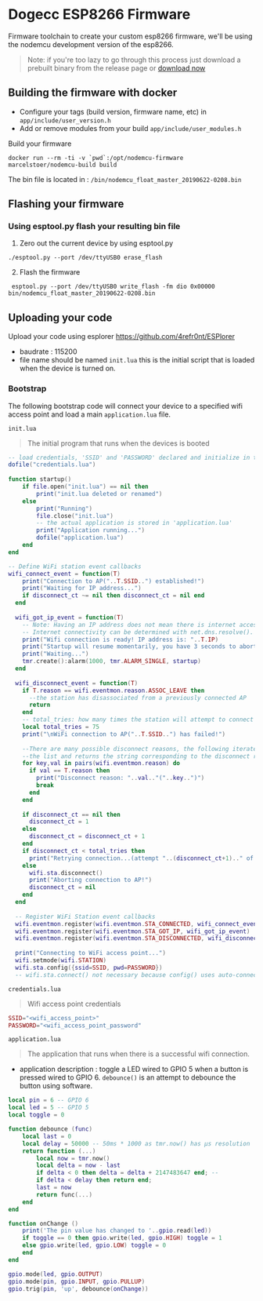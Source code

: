 # **Dogecc ESP8266 Firmware** #
Firmware toolchain to create your custom esp8266 firmware, we'll be using the nodemcu development version of the esp8266.

> Note: if you're too lazy to go through this process just download a prebuilt binary from the release page or [download now](https://github.com/jasonh9/dogecc_esp8266_firmware/releases/download/v1.0/nodemcu_float_master_20190622-0208.bin)


## **Building the firmware with docker**

* Configure your tags (build version, firmware name, etc) in `app/include/user_version.h`
* Add or remove modules from your build `app/include/user_modules.h`

Build your firmware
```
docker run --rm -ti -v `pwd`:/opt/nodemcu-firmware marcelstoer/nodemcu-build build
```
The bin file is located in : `/bin/nodemcu_float_master_20190622-0208.bin`

## **Flashing your firmware**

### Using esptool.py flash your resulting bin file

1. Zero out the current device by using esptool.py
```
./esptool.py --port /dev/ttyUSB0 erase_flash
```
2. Flash the firmware
```
 esptool.py --port /dev/ttyUSB0 write_flash -fm dio 0x00000 bin/nodemcu_float_master_20190622-0208.bin
```

## **Uploading your code**
Upload your code using esplorer https://github.com/4refr0nt/ESPlorer
* baudrate : 115200
* file name should be named `init.lua` this is the initial script that is loaded when the device is turned on.

### **Bootstrap**

The following bootstrap code will connect your device to a specified wifi access point and load a main `application.lua` file.

`init.lua`
> The initial program that runs when the devices is booted  
```lua
-- load credentials, 'SSID' and 'PASSWORD' declared and initialize in there
dofile("credentials.lua")
  
function startup()
    if file.open("init.lua") == nil then
        print("init.lua deleted or renamed")
    else
        print("Running")
        file.close("init.lua")
        -- the actual application is stored in 'application.lua'
        print("Application running...")
        dofile("application.lua")
    end
end

-- Define WiFi station event callbacks
wifi_connect_event = function(T)
    print("Connection to AP("..T.SSID..") established!")
    print("Waiting for IP address...")
    if disconnect_ct ~= nil then disconnect_ct = nil end
  end
  
  wifi_got_ip_event = function(T)
    -- Note: Having an IP address does not mean there is internet access!
    -- Internet connectivity can be determined with net.dns.resolve().
    print("Wifi connection is ready! IP address is: "..T.IP)
    print("Startup will resume momentarily, you have 3 seconds to abort.")
    print("Waiting...")
    tmr.create():alarm(1000, tmr.ALARM_SINGLE, startup)
  end
  
  wifi_disconnect_event = function(T)
    if T.reason == wifi.eventmon.reason.ASSOC_LEAVE then
      --the station has disassociated from a previously connected AP
      return
    end
    -- total_tries: how many times the station will attempt to connect to the AP. Should consider AP reboot duration.
    local total_tries = 75
    print("\nWiFi connection to AP("..T.SSID..") has failed!")
  
    --There are many possible disconnect reasons, the following iterates through
    --the list and returns the string corresponding to the disconnect reason.
    for key,val in pairs(wifi.eventmon.reason) do
      if val == T.reason then
        print("Disconnect reason: "..val.."("..key..")")
        break
      end
    end
  
    if disconnect_ct == nil then
      disconnect_ct = 1
    else
      disconnect_ct = disconnect_ct + 1
    end
    if disconnect_ct < total_tries then
      print("Retrying connection...(attempt "..(disconnect_ct+1).." of "..total_tries..")")
    else
      wifi.sta.disconnect()
      print("Aborting connection to AP!")
      disconnect_ct = nil
    end
  end
  
  -- Register WiFi Station event callbacks
  wifi.eventmon.register(wifi.eventmon.STA_CONNECTED, wifi_connect_event)
  wifi.eventmon.register(wifi.eventmon.STA_GOT_IP, wifi_got_ip_event)
  wifi.eventmon.register(wifi.eventmon.STA_DISCONNECTED, wifi_disconnect_event)
  
  print("Connecting to WiFi access point...")
  wifi.setmode(wifi.STATION)
  wifi.sta.config({ssid=SSID, pwd=PASSWORD})
  -- wifi.sta.connect() not necessary because config() uses auto-connect=true by default
```

`credentials.lua`
> Wifi access point credentials  
```lua
SSID="<wifi_access_point>"
PASSWORD="<wifi_access_point_password"
```

`application.lua`
> The application that runs when there is a successful wifi
connection.
* application description : toggle a LED wired to GPIO 5 when a button is pressed wired to GPIO 6. `debounce()` is an attempt to debounce the button using software.
```lua
local pin = 6 -- GPIO 6
local led = 5 -- GPIO 5
local toggle = 0

function debounce (func)
    local last = 0
    local delay = 50000 -- 50ms * 1000 as tmr.now() has μs resolution
    return function (...)
        local now = tmr.now()
        local delta = now - last
        if delta < 0 then delta = delta + 2147483647 end; -- 
        if delta < delay then return end;
        last = now
        return func(...)
    end
end

function onChange ()
    print('The pin value has changed to '..gpio.read(led))
    if toggle == 0 then gpio.write(led, gpio.HIGH) toggle = 1
    else gpio.write(led, gpio.LOW) toggle = 0
    end
end

gpio.mode(led, gpio.OUTPUT)
gpio.mode(pin, gpio.INPUT, gpio.PULLUP) 
gpio.trig(pin, 'up', debounce(onChange))
```